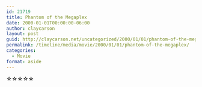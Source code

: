 ```yaml
---
id: 21719
title: Phantom of the Megaplex
date: 2000-01-01T00:00:00-06:00
author: claycarson
layout: post
guid: http://claycarson.net/uncategorized/2000/01/01/phantom-of-the-megaplex/
permalink: /timeline/media/movie/2000/01/01/phantom-of-the-megaplex/
categories:
  - Movie
format: aside
---
```

<div class="media-details"></div>

<div class="media-creator"></div>

<div class="media-rating">☆☆☆☆☆</div>